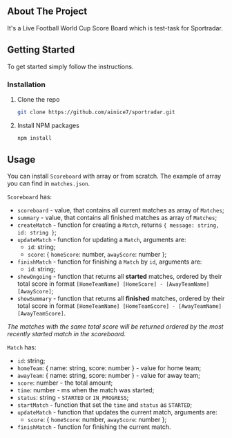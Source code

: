 <!-- ABOUT THE PROJECT -->
## About The Project

It's a Live Football World Cup Score Board which is test-task for Sportradar.

<!-- GETTING STARTED -->
## Getting Started

To get started simply follow the instructions.

### Installation

1. Clone the repo
   ```sh
   git clone https://github.com/ainice7/sportradar.git
2. Install NPM packages
   ```sh
   npm install

## Usage

You can install `Scoreboard` with array or from scratch.
The example of array you can find in `matches.json`.

`Scoreboard` has:

* `scoreboard` - value, that contains all current matches as array of `Matches`;
* `summary` - value, that contains all finished matches as array of `Matches`;
* `createMatch` - function for creating a `Match`, returns `{ message: string, id: string }`;
* `updateMatch` - function for updating a `Match`, arguments are:
  - `id`: string;
  - `score`: { `homeScore`: number, `awayScore`: number };
* `finishMatch` - function for finishing a `Match` by `id`, arguments are:
  - `id`: string;
* `showOngoing` - function that returns all <b>started</b> matches, ordered by their total score in format `[HomeTeamName] [HomeScore] - [AwayTeamName] [AwayScore]`;
* `showSummary` - function that returns all <b>finished</b> matches, ordered by their total score in format `[HomeTeamName] [HomeTeamScore] - [AwayTeamName] [AwayTeamScore]`.

<i>The matches with the same total score will be returned ordered by the most recently started match in the scoreboard.</i>

`Match` has:

* `id`: string;
* `homeTeam`: { name: string, score: number } - value for home team;
* `awayTeam`: { name: string, score: number } - value for away team;
* `score`: number - the total amount;
* `time`: number - ms when the match was started;
* `status`: string - `STARTED` or `IN_PROGRESS`;
* `startMatch` - function that set the `time` and `status` as `STARTED`;
* `updateMatch` - function that updates the current match, arguments are:
  - `score`: { `homeScore`: number, `awayScore`: number };
* `finishMatch` - function for finishing the current match.
